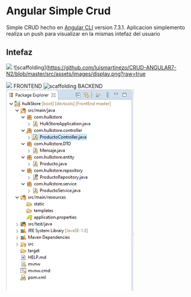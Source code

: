 # Angular Simple Crud

Simple CRUD hecho en [Angular CLI](https://github.com/angular/angular-cli) version 7.3.1.
Aplicacion simplemento realiza un push para visualizar en la mismas intefaz del usuario

## Intefaz
![](../../../../assets/img/display.png?raw=true)
![scaffolding](https://github.com/luismartinezo/CRUD-ANGULAR7-N2/blob/master/src/assets/images/display.png?raw=true

![](../../../../assets/img/scaffolding.png?raw=true)
FRONTEND
![scaffolding](https://github.com/luismartinezo/CRUD-ANGULAR7-N2/blob/master/src/assets/img/scaffolding.png?raw=true)
BACKEND
![scaffolding](https://github.com/luismartinezo/Hulk-Store/blob/master/src/assets/img/scaffolding-back.png?raw=true)
